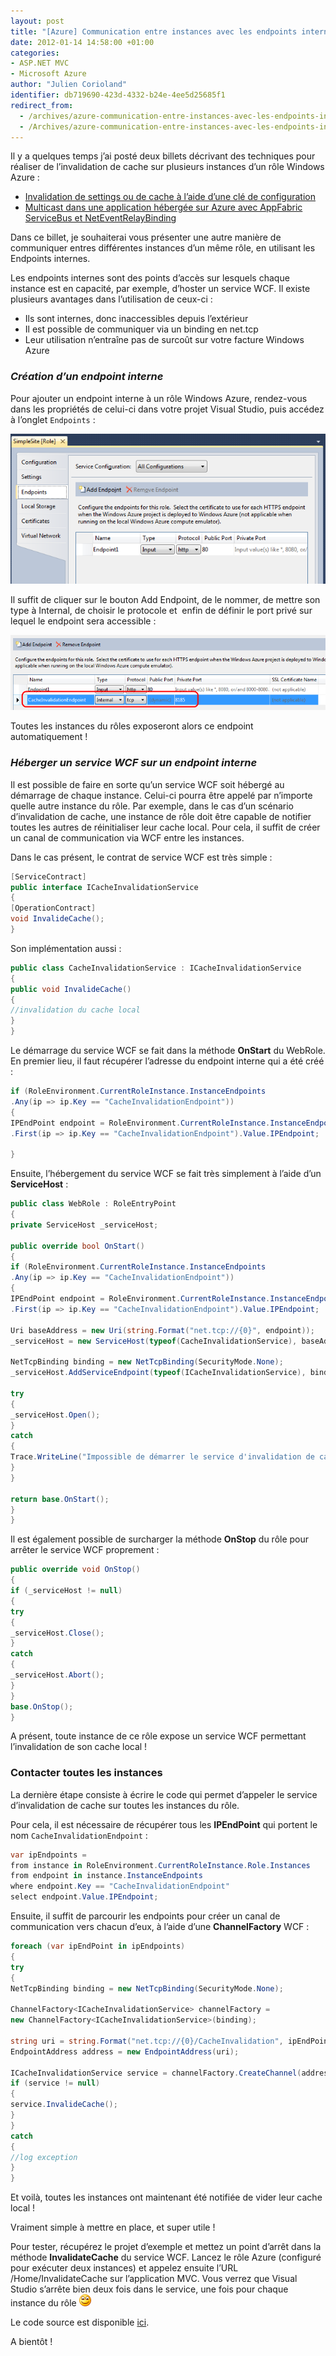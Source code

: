 ```yaml
---
layout: post
title: "[Azure] Communication entre instances avec les endpoints internes"
date: 2012-01-14 14:58:00 +01:00
categories:
- ASP.NET MVC
- Microsoft Azure
author: "Julien Corioland"
identifier: db719690-423d-4332-b24e-4ee5d25685f1
redirect_from:
  - /archives/azure-communication-entre-instances-avec-les-endpoints-internes
  - /Archives/azure-communication-entre-instances-avec-les-endpoints-internes
---
```


Il y a quelques temps j’ai posté deux billets décrivant des techniques pour réaliser de l’invalidation de cache sur plusieurs instances d’un rôle Windows Azure :

- [Invalidation de settings ou de cache à l’aide d’une clé de configuration](http://www.juliencorioland.net/Archives/azure-invalidation-de-settings-ou-de-cache-a-l-aide-d-une-cle-de-configuration)
- [Multicast dans une application hébergée sur Azure avec AppFabric ServiceBus et NetEventRelayBinding](http://www.juliencorioland.net/Archives/aspnet-mvc-multicast-dans-une-application-hebergee-sur-azure-avec-appfabric-servicebus-et-neteventrelaybinding)

Dans ce billet, je souhaiterai vous présenter une autre manière de communiquer entres différentes instances d’un même rôle, en utilisant les Endpoints internes.

Les endpoints internes sont des points d’accès sur lesquels chaque instance est en capacité, par exemple, d’hoster un service WCF. Il existe plusieurs avantages dans l’utilisation de ceux-ci :

- Ils sont internes, donc inaccessibles depuis l’extérieur
- Il est possible de communiquer via un binding en net.tcp
- Leur utilisation n’entraîne pas de surcoût sur votre facture Windows Azure

### *Création d’un endpoint interne*

Pour ajouter un endpoint interne à un rôle Windows Azure, rendez-vous dans les propriétés de celui-ci dans votre projet Visual Studio, puis accédez à l’onglet `Endpoints` :

![image](/images/azure-communication-entre-instances-avec-les-endpoints-internes/f4f8676f-261f-41a2-a522-cd3be6276604.jpg)

Il suffit de cliquer sur le bouton Add Endpoint, de le nommer, de mettre son type à Internal, de choisir le protocole et  enfin de définir le port privé sur lequel le endpoint sera accessible :

![image](/images/azure-communication-entre-instances-avec-les-endpoints-internes/8daa9fab-8db5-480b-b485-1e9b33c955c9.jpg)

Toutes les instances du rôles exposeront alors ce endpoint automatiquement !

###

### *Héberger un service WCF sur un endpoint interne*

Il est possible de faire en sorte qu’un service WCF soit hébergé au démarrage de chaque instance. Celui-ci pourra être appelé par n’importe quelle autre instance du rôle. Par exemple, dans le cas d’un scénario d’invalidation de cache, une instance de rôle doit être capable de notifier toutes les autres de réinitialiser leur cache local. Pour cela, il suffit de créer un canal de communication via WCF entre les instances.

Dans le cas présent, le contrat de service WCF est très simple :

```csharp
[ServiceContract]
public interface ICacheInvalidationService
{
[OperationContract]
void InvalideCache();
}
```

Son implémentation aussi :

```csharp
public class CacheInvalidationService : ICacheInvalidationService
{
public void InvalideCache()
{
//invalidation du cache local
}
}
```

Le démarrage du service WCF se fait dans la méthode **OnStart** du WebRole. En premier lieu, il faut récupérer l’adresse du endpoint interne qui a été créé :

```csharp
if (RoleEnvironment.CurrentRoleInstance.InstanceEndpoints
.Any(ip => ip.Key == "CacheInvalidationEndpoint"))
{
IPEndPoint endpoint = RoleEnvironment.CurrentRoleInstance.InstanceEndpoints
.First(ip => ip.Key == "CacheInvalidationEndpoint").Value.IPEndpoint;

}
```

Ensuite, l’hébergement du service WCF se fait très simplement à l’aide d’un **ServiceHost** :

```csharp
public class WebRole : RoleEntryPoint
{
private ServiceHost _serviceHost;

public override bool OnStart()
{
if (RoleEnvironment.CurrentRoleInstance.InstanceEndpoints
.Any(ip => ip.Key == "CacheInvalidationEndpoint"))
{
IPEndPoint endpoint = RoleEnvironment.CurrentRoleInstance.InstanceEndpoints
.First(ip => ip.Key == "CacheInvalidationEndpoint").Value.IPEndpoint;

Uri baseAddress = new Uri(string.Format("net.tcp://{0}", endpoint));
_serviceHost = new ServiceHost(typeof(CacheInvalidationService), baseAddress);

NetTcpBinding binding = new NetTcpBinding(SecurityMode.None);
_serviceHost.AddServiceEndpoint(typeof(ICacheInvalidationService), binding, "CacheInvalidation");

try
{
_serviceHost.Open();
}
catch
{
Trace.WriteLine("Impossible de démarrer le service d'invalidation de cache");
}
}

return base.OnStart();
}
}
```

Il est également possible de surcharger la méthode **OnStop** du rôle pour arrêter le service WCF proprement :

```csharp
public override void OnStop()
{
if (_serviceHost != null)
{
try
{
_serviceHost.Close();
}
catch
{
_serviceHost.Abort();
}
}
base.OnStop();
}
```

A présent, toute instance de ce rôle expose un service WCF permettant l’invalidation de son cache local !

### Contacter toutes les instances

La dernière étape consiste à écrire le code qui permet d’appeler le service d’invalidation de cache sur toutes les instances du rôle.

Pour cela, il est nécessaire de récupérer tous les **IPEndPoint** qui portent le nom `CacheInvalidationEndpoint` :

```csharp
var ipEndpoints =
from instance in RoleEnvironment.CurrentRoleInstance.Role.Instances
from endpoint in instance.InstanceEndpoints
where endpoint.Key == "CacheInvalidationEndpoint"
select endpoint.Value.IPEndpoint;
```

Ensuite, il suffit de parcourir les endpoints pour créer un canal de communication vers chacun d’eux, à l’aide d’une **ChannelFactory** WCF :

```csharp
foreach (var ipEndPoint in ipEndpoints)
{
try
{
NetTcpBinding binding = new NetTcpBinding(SecurityMode.None);

ChannelFactory<ICacheInvalidationService> channelFactory =
new ChannelFactory<ICacheInvalidationService>(binding);

string uri = string.Format("net.tcp://{0}/CacheInvalidation", ipEndPoint);
EndpointAddress address = new EndpointAddress(uri);

ICacheInvalidationService service = channelFactory.CreateChannel(address);
if (service != null)
{
service.InvalideCache();
}
}
catch
{
//log exception
}
}
```

Et voilà, toutes les instances ont maintenant été notifiée de vider leur cache local !

Vraiment simple à mettre en place, et super utile !

Pour tester, récupérez le projet d’exemple et mettez un point d’arrêt dans la méthode **InvalidateCache** du service WCF. Lancez le rôle Azure (configuré pour exécuter deux instances) et appelez ensuite l’URL /Home/InvalidateCache sur l’application MVC. Vous verrez que Visual Studio s’arrête bien deux fois dans le service, une fois pour chaque instance du rôle ![image](/images/azure-communication-entre-instances-avec-les-endpoints-internes/a3056944-f256-4f62-8d8a-04f781bfc30a.jpg)

Le code source est disponible [ici](https://juliencorioland.blob.core.windows.net/publicfiles/ExempleEndpointInterne.zip).

A bientôt !


